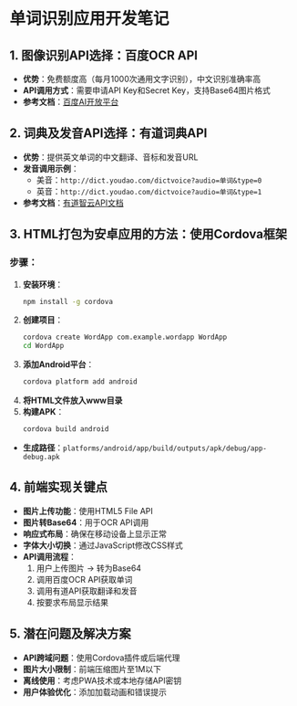 # 单词识别应用开发笔记

## 1. 图像识别API选择：百度OCR API
- **优势**：免费额度高（每月1000次通用文字识别），中文识别准确率高
- **API调用方式**：需要申请API Key和Secret Key，支持Base64图片格式
- **参考文档**：[百度AI开放平台](https://ai.baidu.com/tech/ocr/general)

## 2. 词典及发音API选择：有道词典API
- **优势**：提供英文单词的中文翻译、音标和发音URL
- **发音调用示例**：
  - 美音：`http://dict.youdao.com/dictvoice?audio=单词&type=0`
  - 英音：`http://dict.youdao.com/dictvoice?audio=单词&type=1`
- **参考文档**：[有道智云API文档](https://ai.youdao.com/DOCSIRMA/html/%E8%87%AA%E7%84%B6%E8%AF%AD%E8%A8%80%E7%BF%BB%E8%AF%91/API%E6%96%87%E6%A1%A3/%E8%AF%8D%E5%85%B8%E6%9C%8D%E5%8A%A1/%E8%AF%8D%E5%85%B8%E6%9C%8D%E5%8A%A1-API%E6%96%87%E6%A1%A3.html)

## 3. HTML打包为安卓应用的方法：使用Cordova框架
### 步骤：
1. **安装环境**：
   ```bash
   npm install -g cordova
   ```
2. **创建项目**：
   ```bash
   cordova create WordApp com.example.wordapp WordApp
   cd WordApp
   ```
3. **添加Android平台**：
   ```bash
   cordova platform add android
   ```
4. **将HTML文件放入www目录**
5. **构建APK**：
   ```bash
   cordova build android
   ```
- **生成路径**：`platforms/android/app/build/outputs/apk/debug/app-debug.apk`

## 4. 前端实现关键点
- **图片上传功能**：使用HTML5 File API
- **图片转Base64**：用于OCR API调用
- **响应式布局**：确保在移动设备上显示正常
- **字体大小切换**：通过JavaScript修改CSS样式
- **API调用流程**：
  1. 用户上传图片 → 转为Base64
  2. 调用百度OCR API获取单词
  3. 调用有道API获取翻译和发音
  4. 按要求布局显示结果

## 5. 潜在问题及解决方案
- **API跨域问题**：使用Cordova插件或后端代理
- **图片大小限制**：前端压缩图片至1M以下
- **离线使用**：考虑PWA技术或本地存储API密钥
- **用户体验优化**：添加加载动画和错误提示